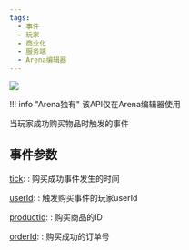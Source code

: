 ```yaml
---
tags:
  - 事件
  - 玩家
  - 商业化
  - 服务端
  - Arena编辑器
---
```


<a href="https://github.com/qndm"><img src="https://img.shields.io/badge/%E8%B4%A1%E7%8C%AE%E8%80%85-qndm-blue"></img></a>


!!! info "Arena独有"
    该API仅在Arena编辑器使用

当玩家成功购买物品时触发的事件

## 事件参数
[tick](property): [](number)
:   购买成功事件发生的时间

[userId](property): [](number)
:   触发购买事件的玩家userId

[productId](property): [](number)
:   购买商品的ID

[orderId](property): [](number)
:   购买成功的订单号